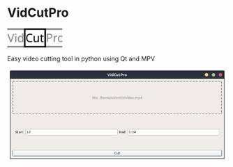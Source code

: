 # VidCutPro

<img src="./logo.svg" alt="logo" width="25%">

Easy video cutting tool in python using Qt and MPV

![screenshot](./screenshot.png)
